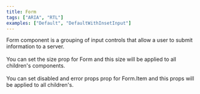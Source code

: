 ```yaml
---
title: Form
tags: ["ARIA", "RTL"]
examples: ["Default", "DefaultWithInsetInput"]
---
```


Form component is a grouping of input controls that allow a user to submit information to a server.
<br/><br/>
You can set the size prop for Form and this size will be applied to all children's components.
<br/><br/>
You can set disabled and error props prop for Form.Item and this props will be applied to all children's.
